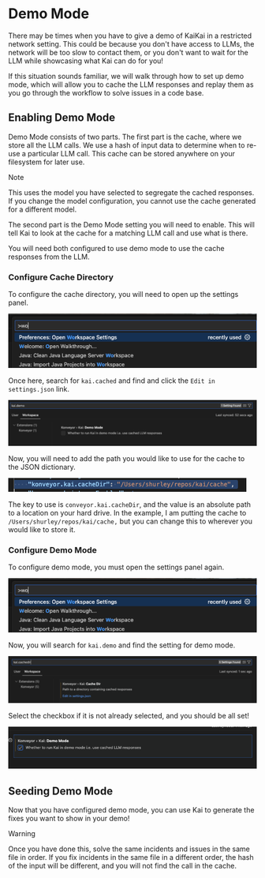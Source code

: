 # Demo Mode

There may be times when you have to give a demo of KaiKai in a restricted network setting. This could be because you don't have access to LLMs, the network will be too slow to contact them, or you don't want to wait for the LLM while showcasing what Kai can do for you!

If this situation sounds familiar, we will walk through how to set up demo mode, which will allow you to cache the LLM responses and replay them as you go through the workflow to solve issues in a code base.

## Enabling Demo Mode

Demo Mode consists of two parts. The first part is the cache, where we store all the LLM calls. We use a hash of input data to determine when to re-use a particular LLM call. This cache can be stored anywhere on your filesystem for later use.

> [!NOTE]
> This uses the model you have selected to segregate the cached responses. If you change the model configuration, you cannot use the cache generated for a different model.

The second part is the Demo Mode setting you will need to enable. This will tell Kai to look at the cache for a matching LLM call and use what is there.

You will need both configured to use demo mode to use the cache responses from the LLM.

### Configure Cache Directory

To configure the cache directory, you will need to open up the settings panel.

![image](images/open_settings.png)

Once here, search for `kai.cached` and find and click the `Edit in settings.json` link.

![image](images/demo_mode/kai_demo_mode_search.png)

Now, you will need to add the path you would like to use for the cache to the JSON dictionary.

![image](images/demo_mode/cache_dir_json_settings.png)

The key to use is `conveyor.kai.cacheDir`, and the value is an absolute path to a location on your hard drive. In the example, I am putting the cache to `/Users/shurley/repos/kai/cache,` but you can change this to wherever you would like to store it.

### Configure Demo Mode

To configure demo mode, you must open the settings panel again.

![image](images/open_settings.png)

Now, you will search for `kai.demo` and find the setting for demo mode.

![image](images/demo_mode/searched_kai_cache_dir.png)

Select the checkbox if it is not already selected, and you should be all set!

![image](images/demo_mode/select_demo_mode_on.png)

## Seeding Demo Mode

Now that you have configured demo mode, you can use Kai to generate the fixes you want to show in your demo!

> [!WARNING]
> Once you have done this, solve the same incidents and issues in the same file in order. If you fix incidents in the same file in a different order, the hash of the input will be different, and you will not find the call in the cache.
